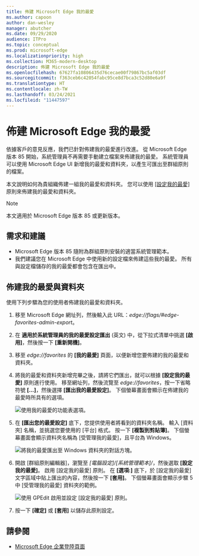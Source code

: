 ```yaml
---
title: 佈建 Microsoft Edge 我的最愛
ms.author: capoon
author: dan-wesley
manager: abutcher
ms.date: 09/29/2020
audience: ITPro
ms.topic: conceptual
ms.prod: microsoft-edge
ms.localizationpriority: high
ms.collection: M365-modern-desktop
description: 佈建 Microsoft Edge 我的最愛
ms.openlocfilehash: 67627fa10806435d76cecae00f79867bc5af03df
ms.sourcegitcommit: f363ceb6c42054fabc95ce8d7bca3c52d80e6a9f
ms.translationtype: HT
ms.contentlocale: zh-TW
ms.lasthandoff: 03/24/2021
ms.locfileid: "11447597"
---
```

# <a name="provision-favorites-for-microsoft-edge"></a>佈建 Microsoft Edge 我的最愛

依據客戶的意見反應，我們已針對佈建我的最愛進行改進。 從 Microsoft Edge 版本 85 開始，系統管理員不再需要手動建立檔案來佈建我的最愛。 系統管理員可以使用 Microsoft Edge UI 新增我的最愛和資料夾，以產生可匯出至群組原則的檔案。

本文說明如何為貴組織佈建一組我的最愛和資料夾。 您可以使用 [[設定我的最愛]](//DeployEdge/microsoft-edge-policies#configure-favorites) 原則來佈建我的最愛和資料夾。

> [!NOTE]
> 本文適用於 Microsoft Edge 版本 85 或更新版本。

## <a name="prerequisites-and-recommendations"></a>需求和建議

- Microsoft Edge 版本 85 隨附為群組原則安裝的適當系統管理範本。
- 我們建議您在 Microsoft Edge 中使用新的設定檔來佈建這些我的最愛。 所有與設定檔儲存的我的最愛都會包含在匯出中。  

## <a name="provision-favorites-and-folders"></a>佈建我的最愛與資料夾

使用下列步驟為您的使用者佈建我的最愛和資料夾。

1. 移至 Microsoft Edge 網址列，然後輸入此 URL：*edge://flags/#edge-favorites-admin-export*。
2. 在 **適用於系統管理員的我的最愛設定匯出** (英文) 中，從下拉式清單中挑選 **[啟用]**，然後按一下 **[重新開機]**。

3. 移至 *edge://favorites* 的 **[我的最愛]** 頁面，以便新增您要佈建的我的最愛和資料夾。

<!--
4. On the **Favorites bar**, click **Add folder**. The folder structure of favorites that are set in the profile you're using will be reflected in the folder you provision for your users. The next screenshot shows "Managed favorites", the folder we'll use to provision favorites.

   ![Add a folder](media/edge-learnmore-provision-favorites/provision-favorites-add-folder.png)

   > [!TIP]
   > Add existing folders that contain favorites you want to provision for your users.

5. Select "Managed favorites" and then click **Add favorite**. The next screenshot shows the favorite we've added.

   ![Add a favorite](media/edge-learnmore-provision-favorites/provision-favorites-add-favorite.png)-->

4. 將我的最愛和資料夾新增完畢之後，請將它們匯出，就可以根據 **[設定我的最愛]** 原則進行使用。 移至網址列，然後流覽至 *edge://favorites*，按一下省略符號 **[...]**，然後選擇 **[匯出我的最愛設定]**。 下個螢幕畫面會顯示在佈建我的最愛時所具有的選項。

   ![使用我的最愛的功能表選項。](media/edge-learnmore-provision-favorites/provision-favorites-menu-options.png)

5. 在 **[匯出您的最愛設定]** 底下，您提供使用者將看到的資料夾名稱。 輸入 [資料夾] 名稱，並挑選您要使用的 [平台] 格式。 按一下 **[複製到剪貼簿]**。 下個螢幕畫面會顯示資料夾名稱為 [受管理我的最愛]，且平台為 Windows。

   ![將我的最愛匯出至 Windows 資料夾的對話方塊。](media/edge-learnmore-provision-favorites/provision-favorites-export.png)

6. 開啟 [群組原則編輯器]，瀏覽至 *[電腦設定]/[系統管理範本]/*，然後選取 **[設定我的最愛]**。 啟用 [設定我的最愛] 原則。 在 **[選項:]** 底下，於 [設定我的最愛] 文字區域中貼上匯出的內容，然後按一下 **[套用]**。 下個螢幕畫面會顯示步驟 5 中 [受管理我的最愛] 資料夾的範例。

   ![使用 GPEdit 啟用並設定 [設定我的最愛] 原則。](media/edge-learnmore-provision-favorites/provision-favorites-gpedit.png)

7. 按一下 **[確定]** 或 **[套用]** 以儲存此原則設定。

## <a name="see-also"></a>請參閱

- [Microsoft Edge 企業登陸頁面](https://aka.ms/EdgeEnterprise)